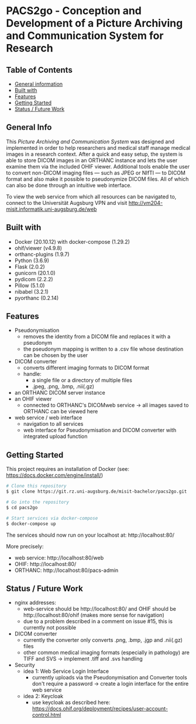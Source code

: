 # PACS2go - Conception and Development of a Picture Archiving and Communication System for Research

## Table of Contents

- [General information](#general-info)
- [Built with](#built-with)
- [Features](#features)
- [Getting Started](#getting-started)
- [Status / Future Work](#status)



## General Info

This *Picture Archiving and Communication System* was designed and implemented in order to help researchers and medical staff manage medical images in a research context. After a quick and easy setup, the system is able to store DICOM images in an ORTHANC instance and lets the user examine them via the included OHIF viewer. Additional tools enable the user to convert non-DICOM imaging files &mdash; such as JPEG or NIfTI &mdash; to DICOM format and also make it possible to pseudonymize DICOM files. All of which can also be done through an intuitive web interface.

To view the web service from which all resources can be navigated to, connect to the Universität Augsburg VPN and visit http://vm204-misit.informatik.uni-augsburg.de/web  



## Built with 

- Docker (20.10.12) with docker-compose (1.29.2)
- ohif/viewer (v4.9.8)
- orthanc-plugins (1.9.7)
- Python (3.6.9)
- Flask (2.0.2)
- gunicorn (20.1.0)
- pydicom (2.2.2)
- Pillow (5.1.0)
- nibabel (3.2.1)
- pyorthanc (0.2.14)



## Features

- Pseudonymisation
  - removes the identity from a DICOM file and replaces it with a pseudonym
  - the pseudonym mapping is written to a .csv file whose destination can be chosen by the user
- DICOM converter
  - converts different imaging formats to DICOM format
  - handle: 
    - a single file or a directory of multiple files
    - .jpeg, .png, .bmp, .nii(.gz)
- an ORTHANC DICOM server instance 
- an OHIF viewer
  - connected to ORTHANC's DICOMweb service &rarr; all images saved to ORTHANC can be viewed here
- web service / web interface
  - navigation to all services
  - web interface for Pseudonymisation and DICOM converter with integrated upload function



## Getting Started

This project requires an installation of Docker (see: https://docs.docker.com/engine/install/)

```bash
# Clone this repository
$ git clone https://git.rz.uni-augsburg.de/misit-bachelor/pacs2go.git

# Go into the repository
$ cd pacs2go

# Start services via docker-compose
$ docker-compose up
```

The services should now run on your localhost at: http://localhost:80/ 

More precisely:

- web service: http://localhost:80/web
- OHIF: http://localhost:80/
- ORTHANC: http://localhost:80/pacs-admin 



## Status / Future Work

- nginx addresses:
  - web-service should be http://localhost:80/ and OHIF should be http://localhost:80/ohif (makes more sense for navigation)
  - due to a problem described in a comment on issue #15, this is currently not possible
- DICOM converter
  - currently the converter only converts .png, .bmp, .jgp and .nii(.gz) files
  - other common medical imaging formats (especially in pathology) are TIFF and SVS &rarr; implement .tiff and .svs handling
- Security
  - idea 1: Web Service Login Interface
    - currently uploads via the Pseudonymisation and Converter tools don't require a password &rarr; create a login interface for the entire web service
  - idea 2: Keycloak
    - use keycloak as described here: https://docs.ohif.org/deployment/recipes/user-account-control.html
